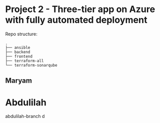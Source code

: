 # Project 2 - Three-tier app on Azure with fully automated deployment

Repo structure:
```
.
├── ansible
├── backend
├── frontend
├── terraform-all
└── terraform-sonarqube
```






## Maryam

# Abdulilah 
 
abdulilah-branch  d
